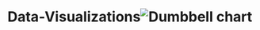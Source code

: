 # Data-Visualizations![Dumbbell chart](https://github.com/Oussama-MDPhD/Data-Visualizations/assets/108096193/3495fdd5-fcdd-4373-b8a9-82a4de3b2129)
